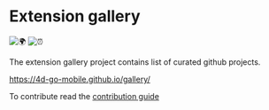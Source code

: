 # Extension gallery

![🌍](https://github.com/4d-go-mobile/gallery/workflows/%F0%9F%8C%8D%20website/badge.svg)
![⏰](https://github.com/4d-go-mobile/gallery/workflows/%F0%9F%94%81%20update/badge.svg?event=schedule)

The extension gallery project contains list of curated github projects.

https://4d-go-mobile.github.io/gallery/

To contribute read the [contribution guide](.github/CONTRIBUTING.md)
